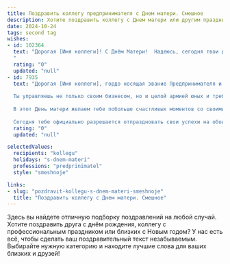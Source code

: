 ```yaml
---
title: Поздравить коллегу предпринимателя с Днем матери. Смешное
description: Хотите поздравить коллегу с Днем матери или другим праздником? Наш ИИ создаст незабываемое поздравление, а вы обязательно выделитесь среди других.  
date: 2024-10-24
tags: second tag
wishes:
- id: 102364
  text: "Дорогая [Имя коллеги]! С Днём Матери!  Надеюсь, сегодня твои детишки подарили тебе столько позитива и счастья, что ты сможешь завтра с новыми силами покорять бизнес-олимп!  Пусть твой материнский капитал принесёт тебе не только радости воспитания, но и солидную прибыль!  Успехов в делах и терпения (особенно с детьми 😉)!
  "
  rating: "0"
  updated: "null"
- id: 7935
  text: "Дорогая [Имя коллеги], гордо носящая звание Предпринимателя и лучшей Мамы!
  
  Ты управляешь не только своим бизнесом, но и целой армией юных и требующих внимания существ. Ты суперженщина, которая успевает все: и покорять деловой мир, и варить вкуснейший борщ.
  
  В этот День матери желаем тебе побольше счастливых моментов со своими непоседами. Пусть твое предпринимательство будет прибыльным, а материнство — бесконечно радостным и смешным!
  
  Сегодня тебе официально разрешается отпраздновать свои успехи на обоих фронтах: в боях с бухгалтерскими отчетами и в войнах с избирательными едоками! С праздником!"
  rating: "0"
  updated: "null"

selectedValues:
  recipients: "kollegu"
  holidays: "s-dnem-materi"
  professions: "predprinimatel"
  style: "smeshnoje"

links:
- slug: "pozdravit-kollegu-s-dnem-materi-smeshnoje"
  title: "Поздравить коллегу с Днем матери. Смешное"
---
```


Здесь вы найдете отличную подборку поздравлений на любой случай.
Хотите поздравить друга с днём рождения, коллегу с профессиональным праздником или близких с Новым годом? У нас есть всё, чтобы сделать ваш поздравительный текст незабываемым. Выбирайте нужную категорию и находите лучшие слова для ваших близких и друзей!
